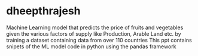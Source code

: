 # dheepthrajesh
Machine Learning model that predicts the price of fruits and vegetables given the various factors of supply like Production, Arable Land etc. by training a dataset containing data from over 110 countries
This ppt contains snipets of the ML model code in python using the pandas framework
